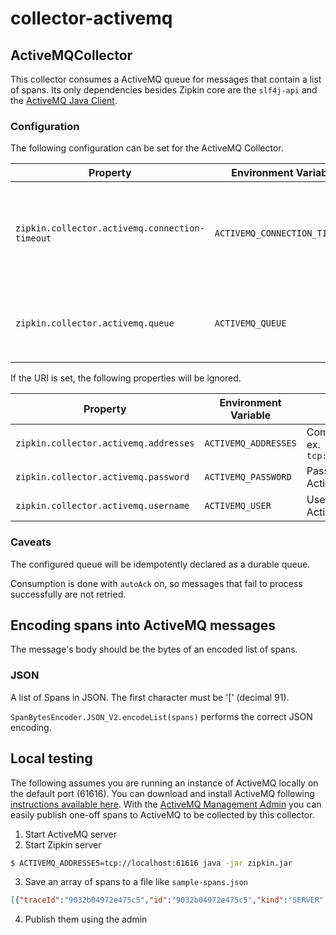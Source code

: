 # collector-activemq

## ActiveMQCollector
This collector consumes a ActiveMQ queue for messages that contain a list of spans.
Its only dependencies besides Zipkin core are the `slf4j-api` and the [ActiveMQ Java Client](https://github.com/apache/activemq).

### Configuration

The following configuration can be set for the ActiveMQ Collector.

Property | Environment Variable | Description
--- | --- | ---
`zipkin.collector.activemq.connection-timeout` | `ACTIVEMQ_CONNECTION_TIMEOUT` | Milliseconds to wait establishing a connection. Defaults to `60000` (1 minute)
`zipkin.collector.activemq.queue` | `ACTIVEMQ_QUEUE` | Queue from which to collect span messages. Defaults to `zipkin`

If the URI is set, the following properties will be ignored.

Property | Environment Variable | Description
--- | --- | ---
`zipkin.collector.activemq.addresses` | `ACTIVEMQ_ADDRESSES` | Comma-separated list of ActiveMQ addresses, ex. `tcp://localhost:61616,tcp://localhost2:61616`
`zipkin.collector.activemq.password` | `ACTIVEMQ_PASSWORD`| Password to use when connecting to ActiveMQ. Defaults to `system`
`zipkin.collector.activemq.username` | `ACTIVEMQ_USER` | Username to use when connecting to ActiveMQ. Defaults to `manager`

### Caveats

The configured queue will be idempotently declared as a durable queue.


Consumption is done with `autoAck` on, so messages that fail to process successfully are not retried.

## Encoding spans into ActiveMQ messages
The message's body should be the bytes of an encoded list of spans.

### JSON
A list of Spans in JSON. The first character must be '[' (decimal 91).

`SpanBytesEncoder.JSON_V2.encodeList(spans)` performs the correct JSON encoding.

## Local testing

The following assumes you are running an instance of ActiveMQ locally on the default port (61616).
You can download and install ActiveMQ following [instructions available here](http://activemq.apache.org/download.html).
With the [ActiveMQ Management Admin](http://localhost:8161/admin/) you can easily publish
one-off spans to ActiveMQ to be collected by this collector.

1. Start ActiveMQ server
2. Start Zipkin server
```bash
$ ACTIVEMQ_ADDRESSES=tcp://localhost:61616 java -jar zipkin.jar
```
3. Save an array of spans to a file like `sample-spans.json`
```json
[{"traceId":"9032b04972e475c5","id":"9032b04972e475c5","kind":"SERVER","name":"get","timestamp":1505990621526000,"duration":612898,"localEndpoint":{"serviceName":"brave-webmvc-example","ipv4":"192.168.1.113"},"remoteEndpoint":{"serviceName":"","ipv4":"127.0.0.1","port":60149},"tags":{"error":"500 Internal Server Error","http.path":"/a"}}]
```
4. Publish them using the admin 

